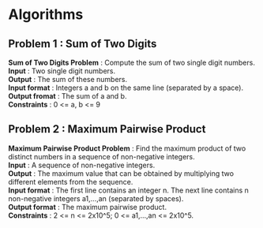# Algorithms

## Problem 1 : Sum of Two Digits
**Sum of Two Digits Problem** : Compute the sum of two single digit numbers. <br/>
**Input** : Two single digit numbers. <br/>
**Output** : The sum of these numbers. <br/>
**Input format** : Integers a and b on the same line (separated by a space). <br/>
**Output fromat** : The sum of a and b. <br/>
**Constraints** : 0 <= a, b <= 9

## Problem 2 : Maximum Pairwise Product
**Maximum Pairwise Product Problem** : Find the maximum product of two distinct numbers in a sequence of non-negative integers. <br/>
**Input** : A sequence of non-negative integers. <br/>
**Output** : The maximum value that can be obtained by multiplying two different elements from the sequence. <br/>
**Input format** : The first line contains an integer n. The next line contains n non-negative integers a1,...,an (separated by spaces). <br/>
**Output format** : The maximum pairwise product. <br/>
**Constraints** : 2 <= n <= 2x10^5; 0 <= a1,...,an <= 2x10^5.
